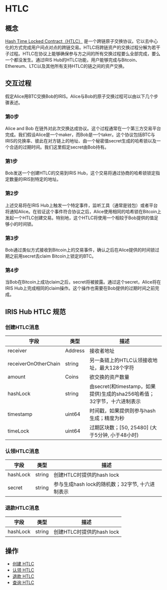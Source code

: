 # HTLC

## 概念

[Hash Time Locked Contract（HTLC）](https://en.bitcoin.it/wiki/Hash_Time_Locked_Contracts) 是一个跨链原子交换协议。它以去中心化的方式完成用户间点对点的跨链交易。HTLC将跨链资产的交换过程分解为若干子过程。HTLC在协议上能够确保参与方之间的所有交换过程要么全部完成，要么一个都没发生。通过IRIS Hub的HTLC功能，用户能够完成与Bitcoin、Ethereum、LTC以及其他所有支持HTLC的链之间的资产交换。

## 交互过程

假定Alice用BTC交换Bob的IRIS。Alice与Bob的原子交换过程可以由以下几个步骤表述。

### 第0步

  Alice and Bob 在链外对此次交换达成协议。这个过程通常在一个第三方交易平台完成。我们假设Alice是一个maker，而Bob是一个taker。这个协议包括BTC与IRIS的兑换率、彼此在对方链上的地址、由一个秘密值secret生成的哈希锁以及一个合适的过期时间。我们这里假定secret由Bob持有。

### 第1步

  Bob发送一个创建HTLC的交易到IRIS Hub，这个交易将通过协商的哈希锁锁定指定数量的IRIS到特定的地址。

### 第2步

  上述交易将在IRIS Hub上触发一个特定事件，监听工具（通常是钱包）或者平台将通知Alice。在验证这个事件符合协议之后，Alice使用相同的哈希锁在Bitcoin上发起一个HTLC创建交易。特别地，这个HTLC将使用一个相较于Bob提供的值足够小的时间锁。

### 第3步

  Bob通过类似方式接收到Bitcoin上的交易事件，确认之后在Alice提供的时间锁过期之前用secret去claim Bitcoin上锁定的BTC。

### 第4步

  当Bob在Bitcoin上成功claim之后，secret将被披露。通过这个secret，Alice将在IRIS Hub上完成相同的claim操作。这个操作也需要在Bob提供的过期时间之前完成。

## IRIS Hub HTLC 规范

### 创建HTLC消息

| **字段**             | **类型** | **描述**                                                     |
| -------------------- | -------- | ------------------------------------------------------------ |
| receiver             | Address  | 接收者地址                                                   |
| receiverOnOtherChain | string   | 另一条链上的HTLC认领接收地址，最大128个字符                        |
| amount               | Coins    | 欲交换的资产数量                                             |
| hashLock             | string   | 由secret(和timestamp，如果提供)生成的sha256哈希值；32字节，十六进制表示 |
| timestamp            | uint64   | 时间戳，如果提供则参与hash生成；精度为秒                     |
| timeLock             | uint64   | 过期区块数；[50, 25480] (大于5分钟, 小于48小时)              |

### 认领HTLC消息

| **字段** | **类型** | **描述**                                        |
| -------- | -------- | ----------------------------------------------- |
| hashLock | string   | 创建HTLC时提供的hash lock                       |
| secret   | string   | 参与生成hash lock的随机数；32字节, 十六进制表示 |

### 退款HTLC消息

| **字段** | **类型** | **描述**                  |
| -------- | -------- | ------------------------- |
| hashLock | string   | 创建HTLC时提供的hash lock |

## 操作

- [创建 HTLC](../cli-client/htlc.md#iris-tx-htlc-create)
- [认领 HTLC](../cli-client/htlc.md#iris-tx-htlc-claim)
- [退款 HTLC](../cli-client/htlc.md#iris-tx-htlc-refund)
- [查询 HTLC](../cli-client/htlc.md#iris-q-htlc-htlc)
